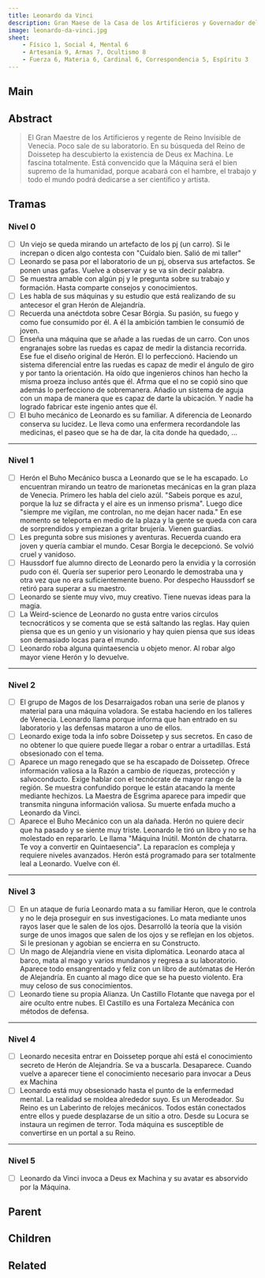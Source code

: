 ```yaml
---
title: Leonardo da Vinci
description: Gran Maese de la Casa de los Artificieros y Governador del Regio de Venecia 
image: leonardo-da-vinci.jpg
sheet:
    - Físico 1, Social 4, Mental 6
    - Artesanía 9, Armas 7, Ocultismo 8
    - Fuerza 6, Materia 6, Cardinal 6, Correspondencia 5, Espíritu 3
---
```


## Main

<Card :slug="$page.frontmatter.slug"/>

## Abstract

> El Gran Maestre de los Artificieros y regente de Reino Invisible de Venecia. 
> Poco sale de su laboratorio. En su búsqueda del Reino de Doissetep ha descubierto la existencia de Deus ex Machina. 
> Le fascina totalmente. Está convencido que la Máquina será el bien supremo de la humanidad, 
> porque acabará con el hambre, el trabajo y todo el mundo podrá dedicarse a ser científico y artista.

<!-- more -->

## Tramas

### Nivel 0
- [ ] Un viejo se queda mirando un artefacto de los pj (un carro). Si le increpan o dicen algo contesta con "Cuídalo bien. Salió de mi taller"
- [ ] Leonardo se pasa por el laboratorio de un pj, observa sus artefactos. Se ponen unas gafas. Vuelve a observar y se va sin decir palabra.
- [ ] Se muestra amable con algún pj y le pregunta sobre su trabajo y formación. Hasta comparte consejos y conocimientos.
- [ ] Les habla de sus máquinas y su estudio que está realizando de su antecesor el gran Herón de Alejandría. 
- [ ] Recuerda una anéctdota sobre Cesar Bórgia. Su pasión, su fuego y como fue consumido por él. A él la ambición tambien le consumió de joven.
- [ ] Enseña una máquina que se añade a las ruedas de un carro. Con unos engranajes sobre las ruedas es capaz de medir la distancia recorrida. Ese fue el diseño original de Herón. El lo perfeccionó. Haciendo un sistema diferencial entre las ruedas es capaz de medir el ángulo de giro y por tanto la orientación. Ha oído que ingenieros chinos han hecho la misma proeza incluso antés que él. Afrma que el no se copió sino que además lo perfecciono de sobremanera. Añadio un sistema de aguja con un mapa de manera que es capaz de darte la ubicación. Y nadie ha logrado fabricar este ingenio antes que él.
- [ ] El buho mecánico de Leonardo es su familiar. A diferencia de Leonardo conserva su lucidez. Le lleva como una enfermera recordandole las medicinas, el paseo que se ha de dar, la cita donde ha quedado, ... 
----------------------------
### Nivel 1
- [ ] Herón el Buho Mecánico busca a Leonardo que se le ha escapado. Lo encuentran mirando un teatro de marionetas mecánicas en la gran plaza de Venecia. Primero les habla del cielo azúl. "Sabeis porque es azul, porque la luz se difracta y el aire es un inmenso prisma". Luego dice "siempre me vigilan, me controlan, no me dejan hacer nada." En ese momento se teleporta en medio de la plaza y la gente se queda con cara de sorprendidos y empiezan a gritar brujería. Vienen guardias. 
- [ ] Les pregunta sobre sus misiones y aventuras. Recuerda cuando era joven y quería cambiar el mundo. Cesar Borgia le decepcionó. Se volvió cruel y vanidoso.
- [ ] Haussdorf fue alumno directo de Leonardo pero la envidia y la corrosión pudo con él. Quería ser superior pero Leonardo le demostraba una y otra vez que no era suficientemente bueno. Por despecho Haussdorf se retiró para superar a su maestro.
- [ ] Leonardo se siente muy vivo, muy creativo. Tiene nuevas ideas para la magia.
- [ ] La Weird-science de Leonardo no gusta entre varios círculos tecnocráticos y se comenta que se está saltando las reglas. Hay quien piensa que es un genio y un visionario y hay quien piensa que sus ideas son demasiado locas para el mundo.
- [ ] Leonardo roba alguna quintaesencia u objeto menor. Al robar algo mayor viene Herón y lo devuelve.
----------------------------
### Nivel 2
- [ ] El grupo de Magos de los Desarraigados roban una serie de planos y material para una máquina voladora. Se estaba haciendo en los talleres de Venecia. Leonardo llama porque informa que han entrado en su laboratorio y las defensas mataron a uno de ellos.
- [ ] Leonardo exige toda la info sobre Doissetep y sus secretos. En caso de no obtener lo que quiere puede llegar a robar o entrar a urtadillas. Está obsesionado con el tema.
- [ ] Aparece un mago renegado que se ha escapado de Doissetep. Ofrece información valiosa a la Razón a cambio de riquezas, protección y salvoconducto. Exige hablar con el tecnócrate de mayor rango de la región. Se muestra confundido porque le están atacando la mente mediante hechizos. La Maestra de Esgrima aparece para impedir que transmita ninguna información valiosa. Su muerte enfada mucho a Leonardo da Vinci.
- [ ]  Aparece el Buho Mecánico con un ala dañada. Herón no quiere decir que ha pasado y se siente muy triste. Leonardo le tiró un libro y no se ha molestado en repararlo. Le llama "Máquina Inútil. Montón de chatarra. Te voy a convertir en Quintaesencia". La reparacíon es compleja y requiere niveles avanzados. Herón está programado para ser totalmente leal a Leonardo. Vuelve con él.
----------------------------
### Nivel 3
- [ ] En un ataque de furia Leonardo mata a su familiar Heron, que le controla y no le deja proseguir en sus investigaciones. Lo mata mediante unos rayos laser que le salen de los ojos. Desarrolló la teoría que la visión surge de unos imagos que salen de los ojos y se reflejan en los objetos. Si le presionan y agobian se encierra en su Constructo.
- [ ] Un mago de Alejandría viene en visita diplomática. Leonardo ataca al barco, mata al mago y varios mundanos y regresa a su laboratorio. Aparece todo ensangrentado y feliz con un libro de autómatas de Herón de Alejandría. En cuanto al mago dice que se ha puesto violento. Era muy celoso de sus conocimientos.
- [ ] Leonardo tiene su propia Alianza. Un Castillo Flotante que navega por el aire oculto entre nubes. El Castillo es una Fortaleza Mecánica con métodos de defensa.
----------------------------
### Nivel 4
- [ ] Leonardo necesita entrar en Doissetep porque ahí está el conocimiento secreto de Herón de Alejandría. Se va a buscarla. Desaparece. Cuando vuelve a aparecer tiene el conocimiento necesario para invocar a Deus ex Machina
- [ ] Leonardo está muy obsesionado hasta el punto de la enfermedad mental. La realidad se moldea alrededor suyo. Es un Merodeador. Su Reino es un Laberinto de relojes mecánicos. Todos están conectados entre ellos y puede desplazarse de un sitio a otro. Desde su Locura se instaura un regimen de terror. Toda máquina es susceptible de convertirse en un portal a su Reino.
----------------------------
### Nivel 5
- [ ] Leonardo da Vinci invoca a Deus ex Machina y su avatar es absorvido por la Máquina.


## Parent

<TagCard :slug="$page.frontmatter.parent" />

## Children

<TagList :parent="$page.frontmatter.parent + '/' + $page.frontmatter.slug"/>

## Related

<TagList :parent="$page.frontmatter.parent" :exclude="$page.frontmatter.slug"/>

